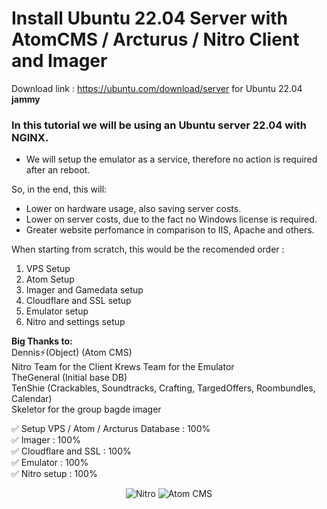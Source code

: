 # Install Ubuntu 22.04 Server with AtomCMS / Arcturus / Nitro Client and Imager
Download link : https://ubuntu.com/download/server for Ubuntu 22.04 **jammy**

### In this tutorial we will be using an Ubuntu server 22.04 with NGINX.  
- We will setup the emulator as a service, therefore no action is required after an reboot.

So, in the end, this will:

* Lower on hardware usage, also saving server costs.
* Lower on server costs, due to the fact no Windows license is required.
* Greater website perfomance in comparison to IIS, Apache and others.

When starting from scratch, this would be the recomended order :
1. VPS Setup
2. Atom Setup  
3. Imager and Gamedata setup  
4. Cloudflare and SSL setup  
5. Emulator setup  
6. Nitro and settings setup  

**Big Thanks to:**  
Dennis⚡(Object) (Atom CMS)  
Nitro Team for the Client
Krews Team for the Emulator  
TheGeneral (Initial base DB)  
TenShie (Crackables, Soundtracks, Crafting, TargedOffers, Roombundles, Calendar)  
Skeletor for the group bagde imager  

:white_check_mark: Setup VPS / Atom / Arcturus Database : 100%  
:white_check_mark: Imager : 100%  
:white_check_mark: Cloudflare and SSL : 100%  
:white_check_mark: Emulator : 100%  
:white_check_mark: Nitro setup : 100%

<div align="center">
<img src="https://imgur.com/a/UXGJm5R.png" alt="Nitro" />
<img src="https://i.imgur.com/9ePNdJ4.png" alt="Atom CMS"/>
</div>
